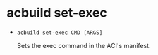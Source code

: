 # acbuild set-exec

* `acbuild set-exec CMD [ARGS]`

  Sets the exec command in the ACI's manifest.
